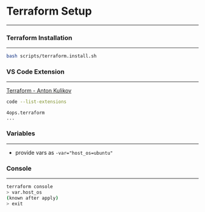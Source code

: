 # Terraform Setup
---

### Terraform Installation
---
```bash
bash scripts/terraform.install.sh
```

### VS Code Extension
---

[Terraform - Anton Kulikov](https://marketplace.visualstudio.com/items?itemName=4ops.terraform)

```bash
code --list-extensions
```
```
4ops.terraform
...
```

### Variables
---
- provide vars as `-var="host_os=ubuntu"`

### Console
---
```bash
terraform console
> var.host_os
(known after apply)
> exit
```

